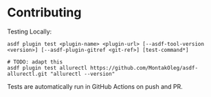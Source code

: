 # Contributing

Testing Locally:

```shell
asdf plugin test <plugin-name> <plugin-url> [--asdf-tool-version <version>] [--asdf-plugin-gitref <git-ref>] [test-command*]

# TODO: adapt this
asdf plugin test allurectl https://github.com/MontakOleg/asdf-allurectl.git "allurectl --version"
```

Tests are automatically run in GitHub Actions on push and PR.
